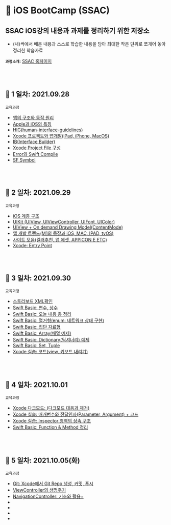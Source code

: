 # 📗 iOS BootCamp (SSAC) 

## SSAC iOS강의 내용과 과제를 정리하기 위한 저장소
- (새)싹에서 배운 내용과 스스로 학습한 내용을 담아 최대한 작은 단위로 쪼개어 놓아 정리한 학습자료

**`과정소개`:** [SSAC 홈페이지](https://ssac.seoul.kr/course/active/detail.do)

<br></br>

## 📍  1 일차: 2021.09.28
    
    교육과정

- [앱의 구조와 동작 원리](https://github.com/coddang/iOS_BootCamp_SSAC/issues/1)
- [Apple과 iOS의 특징](https://github.com/coddang/iOS_BootCamp_SSAC/issues/2)
- [HIG(human-interface-guidelines)](https://github.com/coddang/iOS_BootCamp_SSAC/issues/3)
- [Xcode 프로젝트와 앱개발(iPad, iPhone, MacOS)](https://github.com/coddang/iOS_BootCamp_SSAC/issues/4)
- [IB(Interface Builder)](https://github.com/coddang/iOS_BootCamp_SSAC/issues/5)
- [Xcode Project File 구성](https://github.com/coddang/iOS_BootCamp_SSAC/issues/new)
- [Error와 Swift Compile](https://github.com/coddang/iOS_BootCamp_SSAC/issues/7)
- [SF Symbol](https://github.com/coddang/iOS_BootCamp_SSAC/issues/8)


<br></br>

## 📍 2 일차: 2021.09.29
    
    교육과정

- [iOS 계층 구조](https://github.com/coddang/iOS_BootCamp_SSAC/issues/9)
- [UIKit (UIView, UIViewController, UIFont, UIColor)](https://github.com/coddang/iOS_BootCamp_SSAC/issues/10)
- [UIView + On demand Drawing Model(ContentMode)](https://github.com/coddang/iOS_BootCamp_SSAC/issues/11)
- [앱 개발 트렌드(M1의 등장과 iOS, MAC, IPAD, tvOS)](https://github.com/coddang/iOS_BootCamp_SSAC/issues/12)
- [사이트 모음(컬러추천, 앱 에셋, APPICON E ETC)](https://github.com/coddang/iOS_BootCamp_SSAC/issues/13)
- [Xcode: Entry Point](https://github.com/coddang/iOS_BootCamp_SSAC/issues/27)

<br></br>

## 📍 3 일차: 2021.09.30

    교육과정

- [스토리보드 XML확인](https://github.com/coddang/iOS_BootCamp_SSAC/issues/14)
- [Swift Basic: 변수, 상수](https://github.com/coddang/iOS_BootCamp_SSAC/issues/15)
- [Swift Basic: 오늘 내용 총 정리](https://github.com/coddang/iOS_BootCamp_SSAC/issues/16)
- [Swift Basic: 열거형(enum: 네트워크 상태 구현)](https://github.com/coddang/iOS_BootCamp_SSAC/issues/17)
- [Swift Basic: 집단 자료형](https://github.com/coddang/iOS_BootCamp_SSAC/issues/18)
- [Swift Basic: Array(배열 예제)](https://github.com/coddang/iOS_BootCamp_SSAC/issues/19)
- [Swift Basic: Dictionary(딕셔너리) 예제](https://github.com/coddang/iOS_BootCamp_SSAC/issues/20)
- [Swift Basic: Set, Tuple](https://github.com/coddang/iOS_BootCamp_SSAC/issues/21)
- [Xcode 실습: 코드(view, 키보드 내리기)](https://github.com/coddang/iOS_BootCamp_SSAC/issues/22)


<br></br>

## 📍 4 일차: 2021.10.01

    교육과정

- [Xcode 다크모드: (다크모드 대응과 제거)](https://github.com/coddang/iOS_BootCamp_SSAC/issues/23)
- [Xcode 실습: 매개변수와 전달인자(Parameter, Argument) + 코드](https://github.com/coddang/iOS_BootCamp_SSAC/issues/24)
- [Xcode 실습: Inspector 영역의 상속 구조](https://github.com/coddang/iOS_BootCamp_SSAC/issues/25)
- [Swift Basic: Function & Method 정리](https://github.com/coddang/iOS_BootCamp_SSAC/issues/26)


<br></br>


## 📍 5 일차: 2021.10.05(화)

    교육과정

- [Git: Xcode에서 Git Repo 생성, 커밋, 푸시](https://github.com/coddang/iOS_BootCamp_SSAC/issues/28)
- [ViewController의 생명주기](https://github.com/coddang/iOS_BootCamp_SSAC/issues/29)
- [NavigationController: 기초와 활용+](https://github.com/coddang/iOS_BootCamp_SSAC/issues/30)
- []()
- []()
- []()
- []()

<br></br>
